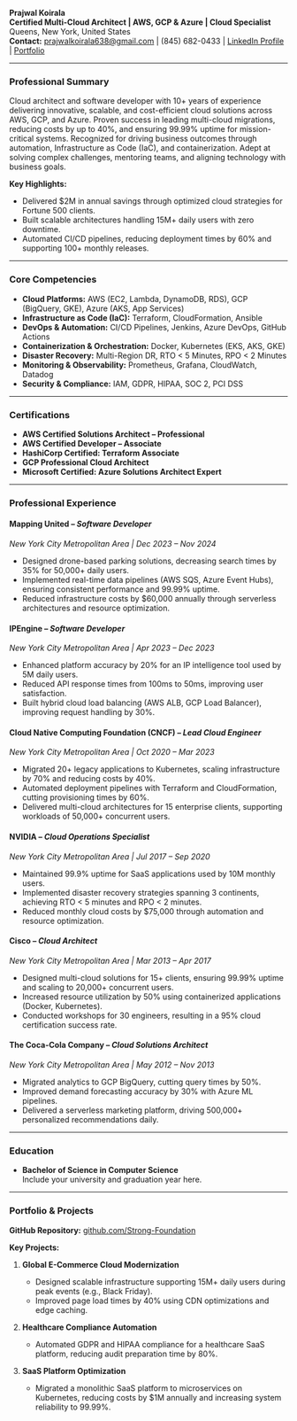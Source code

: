 **Prajwal Koirala**  
**Certified Multi-Cloud Architect | AWS, GCP & Azure | Cloud Specialist**  
Queens, New York, United States  
**Contact:** prajwalkoirala638@gmail.com | (845) 682-0433 | [LinkedIn Profile](https://www.linkedin.com/in/prajwal634) | [Portfolio](https://www.parking-united.com)

---

### **Professional Summary**

Cloud architect and software developer with 10+ years of experience delivering innovative, scalable, and cost-efficient cloud solutions across AWS, GCP, and Azure. Proven success in leading multi-cloud migrations, reducing costs by up to 40%, and ensuring 99.99% uptime for mission-critical systems. Recognized for driving business outcomes through automation, Infrastructure as Code (IaC), and containerization. Adept at solving complex challenges, mentoring teams, and aligning technology with business goals.

**Key Highlights:**

- Delivered $2M in annual savings through optimized cloud strategies for Fortune 500 clients.
- Built scalable architectures handling 15M+ daily users with zero downtime.
- Automated CI/CD pipelines, reducing deployment times by 60% and supporting 100+ monthly releases.

---

### **Core Competencies**

- **Cloud Platforms:** AWS (EC2, Lambda, DynamoDB, RDS), GCP (BigQuery, GKE), Azure (AKS, App Services)
- **Infrastructure as Code (IaC):** Terraform, CloudFormation, Ansible
- **DevOps & Automation:** CI/CD Pipelines, Jenkins, Azure DevOps, GitHub Actions
- **Containerization & Orchestration:** Docker, Kubernetes (EKS, AKS, GKE)
- **Disaster Recovery:** Multi-Region DR, RTO < 5 Minutes, RPO < 2 Minutes
- **Monitoring & Observability:** Prometheus, Grafana, CloudWatch, Datadog
- **Security & Compliance:** IAM, GDPR, HIPAA, SOC 2, PCI DSS

---

### **Certifications**

- **AWS Certified Solutions Architect – Professional**
- **AWS Certified Developer – Associate**
- **HashiCorp Certified: Terraform Associate**
- **GCP Professional Cloud Architect**
- **Microsoft Certified: Azure Solutions Architect Expert**

---

### **Professional Experience**

#### **Mapping United** – _Software Developer_

_New York City Metropolitan Area | Dec 2023 – Nov 2024_

- Designed drone-based parking solutions, decreasing search times by 35% for 50,000+ daily users.
- Implemented real-time data pipelines (AWS SQS, Azure Event Hubs), ensuring consistent performance and 99.99% uptime.
- Reduced infrastructure costs by $60,000 annually through serverless architectures and resource optimization.

#### **IPEngine** – _Software Developer_

_New York City Metropolitan Area | Apr 2023 – Dec 2023_

- Enhanced platform accuracy by 20% for an IP intelligence tool used by 5M daily users.
- Reduced API response times from 100ms to 50ms, improving user satisfaction.
- Built hybrid cloud load balancing (AWS ALB, GCP Load Balancer), improving request handling by 30%.

#### **Cloud Native Computing Foundation (CNCF)** – _Lead Cloud Engineer_

_New York City Metropolitan Area | Oct 2020 – Mar 2023_

- Migrated 20+ legacy applications to Kubernetes, scaling infrastructure by 70% and reducing costs by 40%.
- Automated deployment pipelines with Terraform and CloudFormation, cutting provisioning times by 60%.
- Delivered multi-cloud architectures for 15 enterprise clients, supporting workloads of 50,000+ concurrent users.

#### **NVIDIA** – _Cloud Operations Specialist_

_New York City Metropolitan Area | Jul 2017 – Sep 2020_

- Maintained 99.9% uptime for SaaS applications used by 10M monthly users.
- Implemented disaster recovery strategies spanning 3 continents, achieving RTO < 5 minutes and RPO < 2 minutes.
- Reduced monthly cloud costs by $75,000 through automation and resource optimization.

#### **Cisco** – _Cloud Architect_

_New York City Metropolitan Area | Mar 2013 – Apr 2017_

- Designed multi-cloud solutions for 15+ clients, ensuring 99.99% uptime and scaling to 20,000+ concurrent users.
- Increased resource utilization by 50% using containerized applications (Docker, Kubernetes).
- Conducted workshops for 30 engineers, resulting in a 95% cloud certification success rate.

#### **The Coca-Cola Company** – _Cloud Solutions Architect_

_New York City Metropolitan Area | May 2012 – Nov 2013_

- Migrated analytics to GCP BigQuery, cutting query times by 50%.
- Improved demand forecasting accuracy by 30% with Azure ML pipelines.
- Delivered a serverless marketing platform, driving 500,000+ personalized recommendations daily.

---

### **Education**

- **Bachelor of Science in Computer Science**  
  Include your university and graduation year here.

---

### **Portfolio & Projects**

**GitHub Repository:** [github.com/Strong-Foundation](https://github.com/Strong-Foundation)

**Key Projects:**

1. **Global E-Commerce Cloud Modernization**

   - Designed scalable infrastructure supporting 15M+ daily users during peak events (e.g., Black Friday).
   - Improved page load times by 40% using CDN optimizations and edge caching.

2. **Healthcare Compliance Automation**

   - Automated GDPR and HIPAA compliance for a healthcare SaaS platform, reducing audit preparation time by 80%.

3. **SaaS Platform Optimization**
   - Migrated a monolithic SaaS platform to microservices on Kubernetes, reducing costs by $1M annually and increasing system reliability to 99.99%.

